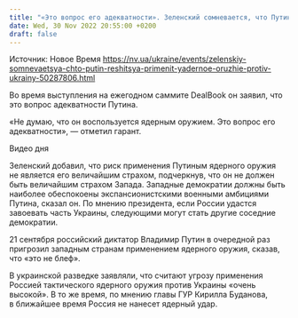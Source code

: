 ```yaml
---
title: "«Это вопрос его адекватности». Зеленский сомневается, что Путин решится применить ядерное оружие против Украины"
date: Wed, 30 Nov 2022 20:55:00 +0200
draft: false
---
```

Источник: Новое Время https://nv.ua/ukraine/events/zelenskiy-somnevaetsya-chto-putin-reshitsya-primenit-yadernoe-oruzhie-protiv-ukrainy-50287806.html


 Во время выступления на ежегодном саммите DealBook он заявил, что это вопрос адекватности Путина.

«Не думаю, что он воспользуется ядерным оружием. Это вопрос его адекватности», — отметил гарант.

 Видео дня   

Зеленский добавил, что риск применения Путиным ядерного оружия не является его величайшим страхом, подчеркнув, что он не должен быть величайшим страхом Запада. Западные демократии должны быть наиболее обеспокоены экспансионистскими военными амбициями Путина, сказал он. По мнению президента, если России удастся завоевать часть Украины, следующими могут стать другие соседние демократии.

21 сентября российский диктатор Владимир Путин в очередной раз пригрозил западным странам применением ядерного оружия, сказав, что «это не блеф».

В украинской разведке заявляли, что считают угрозу применения Россией тактического ядерного оружия против Украины «очень высокой». В то же время, по мнению главы ГУР Кирилла Буданова, в ближайшее время Россия не нанесет ядерный удар.

